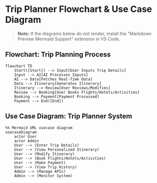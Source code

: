 # Trip Planner Flowchart & Use Case Diagram

> **Note:** If the diagrams below do not render, install the "Markdown Preview Mermaid Support" extension in VS Code.

## Flowchart: Trip Planning Process

```mermaid
flowchart TD
    Start([Start]) --> Input[User Inputs Trip Details]
    Input --> AI[AI Processes Inputs]
    AI --> Data[Fetches Real-Time Data]
    Data --> Itinerary[Generates Itinerary]
    Itinerary --> Review[User Reviews/Modifies]
    Review --> Booking[User Books Flights/Hotels/Activities]
    Booking --> Payment[Payment Processed]
    Payment --> End([End])
```

## Use Case Diagram: Trip Planner System

```mermaid
%% Mermaid UML usecase diagram
usecaseDiagram
    actor User
    actor Admin
    User --> (Enter Trip Details)
    User --> (View Personalized Itinerary)
    User --> (Modify Itinerary)
    User --> (Book Flights/Hotels/Activities)
    User --> (Make Payment)
    User --> (View Trip History)
    Admin --> (Manage APIs)
    Admin --> (Monitor System)
```
